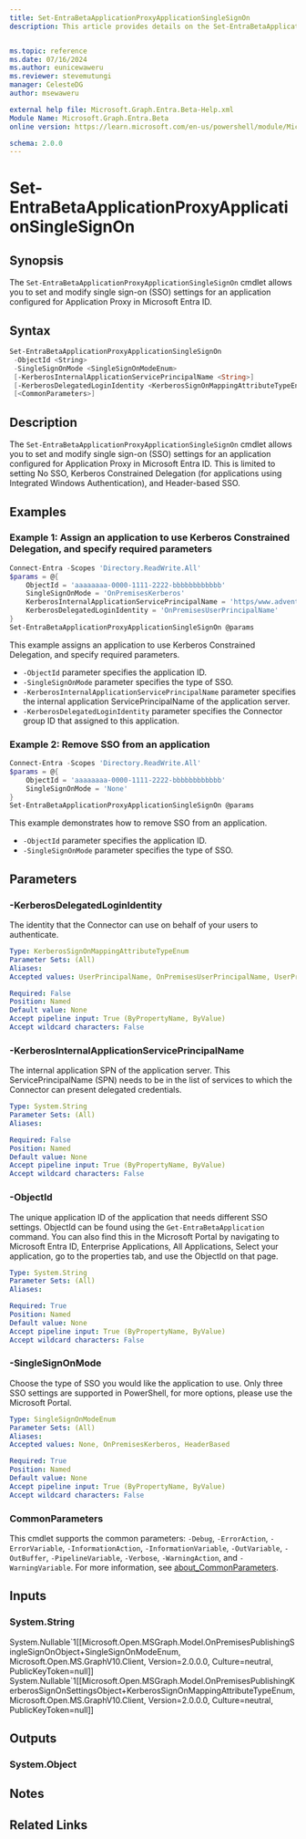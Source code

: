 ```yaml
---
title: Set-EntraBetaApplicationProxyApplicationSingleSignOn
description: This article provides details on the Set-EntraBetaApplicationProxyApplicationSingleSignOn command.


ms.topic: reference
ms.date: 07/16/2024
ms.author: eunicewaweru
ms.reviewer: stevemutungi
manager: CelesteDG
author: msewaweru

external help file: Microsoft.Graph.Entra.Beta-Help.xml
Module Name: Microsoft.Graph.Entra.Beta
online version: https://learn.microsoft.com/en-us/powershell/module/Microsoft.Graph.Entra.Beta/Set-EntraBetaApplicationProxyApplicationSingleSignOn

schema: 2.0.0
---
```


# Set-EntraBetaApplicationProxyApplicationSingleSignOn

## Synopsis

The `Set-EntraBetaApplicationProxyApplicationSingleSignOn` cmdlet allows you to set and modify single sign-on (SSO) settings for an application configured for Application Proxy in Microsoft Entra ID.

## Syntax

```powershell
Set-EntraBetaApplicationProxyApplicationSingleSignOn 
 -ObjectId <String> 
 -SingleSignOnMode <SingleSignOnModeEnum>
 [-KerberosInternalApplicationServicePrincipalName <String>]
 [-KerberosDelegatedLoginIdentity <KerberosSignOnMappingAttributeTypeEnum>] 
 [<CommonParameters>]
```

## Description

The `Set-EntraBetaApplicationProxyApplicationSingleSignOn` cmdlet allows you to set and modify single sign-on (SSO) settings for an application configured for Application Proxy in Microsoft Entra ID.
This is limited to setting No SSO, Kerberos Constrained Delegation (for applications using Integrated Windows Authentication), and Header-based SSO.

## Examples

### Example 1:  Assign an application to use Kerberos Constrained Delegation, and specify required parameters

```powershell
Connect-Entra -Scopes 'Directory.ReadWrite.All'
$params = @{
    ObjectId = 'aaaaaaaa-0000-1111-2222-bbbbbbbbbbbb' 
    SingleSignOnMode = 'OnPremisesKerberos' 
    KerberosInternalApplicationServicePrincipalName = 'https/www.adventure-works.com' 
    KerberosDelegatedLoginIdentity = 'OnPremisesUserPrincipalName'
}
Set-EntraBetaApplicationProxyApplicationSingleSignOn @params
```

This example assigns an application to use Kerberos Constrained Delegation, and specify required parameters.

- `-ObjectId` parameter specifies the application ID.
- `-SingleSignOnMode` parameter specifies the type of SSO.
- `-KerberosInternalApplicationServicePrincipalName` parameter specifies the internal application ServicePrincipalName of the application server.
- `-KerberosDelegatedLoginIdentity` parameter specifies the Connector group ID that assigned to this application.

### Example 2: Remove SSO from an application

```powershell
Connect-Entra -Scopes 'Directory.ReadWrite.All'
$params = @{
    ObjectId = 'aaaaaaaa-0000-1111-2222-bbbbbbbbbbbb' 
    SingleSignOnMode = 'None' 
}
Set-EntraBetaApplicationProxyApplicationSingleSignOn @params
```

This example demonstrates how to remove SSO from an application.

- `-ObjectId` parameter specifies the application ID.
- `-SingleSignOnMode` parameter specifies the type of SSO.

## Parameters

### -KerberosDelegatedLoginIdentity

The identity that the Connector can use on behalf of your users to authenticate.

```yaml
Type: KerberosSignOnMappingAttributeTypeEnum
Parameter Sets: (All)
Aliases:
Accepted values: UserPrincipalName, OnPremisesUserPrincipalName, UserPrincipalUsername, OnPremisesUserPrincipalUsername, OnPremisesSAMAccountName

Required: False
Position: Named
Default value: None
Accept pipeline input: True (ByPropertyName, ByValue)
Accept wildcard characters: False
```

### -KerberosInternalApplicationServicePrincipalName

The internal application SPN of the application server.
This ServicePrincipalName (SPN) needs to be in the list of services to which the Connector can present delegated credentials.

```yaml
Type: System.String
Parameter Sets: (All)
Aliases:

Required: False
Position: Named
Default value: None
Accept pipeline input: True (ByPropertyName, ByValue)
Accept wildcard characters: False
```

### -ObjectId

The unique application ID of the application that needs different SSO settings.
ObjectId can be found using the `Get-EntraBetaApplication` command.
You can also find this in the Microsoft Portal by navigating to Microsoft Entra ID, Enterprise Applications, All Applications, Select your application, go to the properties tab, and use the ObjectId on that page.

```yaml
Type: System.String
Parameter Sets: (All)
Aliases:

Required: True
Position: Named
Default value: None
Accept pipeline input: True (ByPropertyName, ByValue)
Accept wildcard characters: False
```

### -SingleSignOnMode

Choose the type of SSO you would like the application to use.
Only three SSO settings are supported in PowerShell, for more options, please use the Microsoft Portal.

```yaml
Type: SingleSignOnModeEnum
Parameter Sets: (All)
Aliases:
Accepted values: None, OnPremisesKerberos, HeaderBased

Required: True
Position: Named
Default value: None
Accept pipeline input: True (ByPropertyName, ByValue)
Accept wildcard characters: False
```

### CommonParameters

This cmdlet supports the common parameters: `-Debug`, `-ErrorAction`, `-ErrorVariable`, `-InformationAction`, `-InformationVariable`, `-OutVariable`, `-OutBuffer`, `-PipelineVariable`, `-Verbose`, `-WarningAction`, and `-WarningVariable`. For more information, see [about_CommonParameters](https://go.microsoft.com/fwlink/?LinkID=113216).

## Inputs

### System.String

System.Nullable\`1\[\[Microsoft.Open.MSGraph.Model.OnPremisesPublishingSingleSignOnObject+SingleSignOnModeEnum, Microsoft.Open.MS.GraphV10.Client, Version=2.0.0.0, Culture=neutral, PublicKeyToken=null\]\] System.Nullable\`1\[\[Microsoft.Open.MSGraph.Model.OnPremisesPublishingKerberosSignOnSettingsObject+KerberosSignOnMappingAttributeTypeEnum, Microsoft.Open.MS.GraphV10.Client, Version=2.0.0.0, Culture=neutral, PublicKeyToken=null\]\]

## Outputs

### System.Object

## Notes

## Related Links

